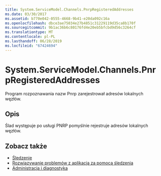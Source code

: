 ```yaml
---
title: System.ServiceModel.Channels.PnrpRegisteredAddresses
ms.date: 03/30/2017
ms.assetid: b770e042-0555-4668-9b41-e20da092c16a
ms.openlocfilehash: dbce3ae75034e27b4851c31229119d35ca8b170f
ms.sourcegitcommit: 9b1ac36b6c80176fd4e20eb5bfcbd9d56c3264cf
ms.translationtype: MT
ms.contentlocale: pl-PL
ms.lasthandoff: 06/28/2019
ms.locfileid: "67424694"
---
```

# <a name="systemservicemodelchannelspnrpregisteredaddresses"></a>System.ServiceModel.Channels.PnrpRegisteredAddresses
Program rozpoznawania nazw Pnrp zarejestrował adresów lokalnych węzłów.  
  
## <a name="description"></a>Opis  
 Ślad występuje po usługi PNRP pomyślnie rejestruje adresów lokalnych węzłów.  
  
## <a name="see-also"></a>Zobacz także

- [Śledzenie](../../../../../docs/framework/wcf/diagnostics/tracing/index.md)
- [Rozwiązywanie problemów z aplikacją za pomocą śledzenia](../../../../../docs/framework/wcf/diagnostics/tracing/using-tracing-to-troubleshoot-your-application.md)
- [Administracja i diagnostyka](../../../../../docs/framework/wcf/diagnostics/index.md)
